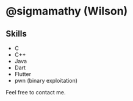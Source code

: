 # @sigmamathy (Wilson)

## Skills

- C
- C++
- Java
- Dart
- Flutter
- pwn (binary exploitation)

Feel free to contact me.
